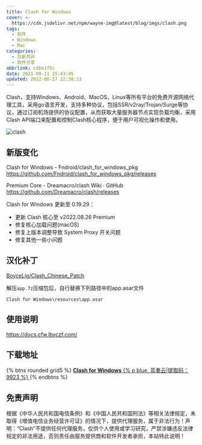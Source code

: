 ```yaml
---
title: Clash for Windows
cover: >-
  https://cdn.jsdelivr.net/npm/wayne-img@latest/blog/imgs/clash.png
tags:
  - 软件
  - Windows
  - Mac
categories:
  - 日新月异
  - 软件分享
abbrlink: cdbe1f5c
date: 2021-09-11 15:43:45
updated: 2022-08-27 22:38:13
---
```

Clash，支持Windows、Android、MacOS、Linux等所有平台的免费开源网络代理工具，采用go语言开发，支持多种协议，包括SSR/v2ray/Trojan/Surge等协议，通过订阅机场提供的协议配置，从而获取大量服务器节点实现负载均衡，采用Clash API端口来配置和控制Clash核心程序，便于用户可视化操作和使用。

 ![clash](https://cdn.jsdelivr.net/npm/wayne-img@latest/blog/imgs/clash.png) 

## 新版变化

Clash for Windows - Fndroid/clash_for_windows_pkg
https://github.com/Fndroid/clash_for_windows_pkg/releases

Premium Core - Dreamacro/clash Wiki · GitHub
https://github.com/Dreamacro/clash/releases

Clash for Windows 更新至 0.19.29：

- 更新 Clash 核心至 v2022.08.26 Premium
- 修复核心加载问题(macOS)
- 修复上版本调整导致 System Proxy 开关问题
- 修复其他一些小问题

## 汉化补丁

[BoyceLig/Clash_Chinese_Patch](https://github.com/BoyceLig/Clash_Chinese_Patch)

解压`app.7z`压缩包后，自行替换下列路径中的app.asar文件

`Clash for Windows\resources\app.asar`

## 使用说明

https://docs.cfw.lbyczf.com/

## 下载地址

{% btns rounded grid5 %}
<a href='https://waynewu.lanzoui.com/b016rsxxe'>
  <i class='fas fa-download'></i>
  <b>Clash for Windows</b>
  {% p blue, 蓝奏云|提取码：9923 %}
</a>
{% endbtns %}

## 免责声明

根据《中华人民共和国电信条例》和《中国人民共和国刑法》等相关法律规定，未取得《增值电信业务经营许可证》的情况下，提供代理服务，属于非法行为！声明：“Clash”不提供任何代理服务，仅供个人使用或学习研究，严禁涉嫌违反法律规定的非法用途，否则责任由服务提供商和软件开发者承担，本站特此说明！